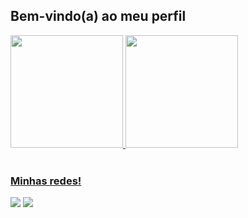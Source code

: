 ## Bem-vindo(a) ao meu perfil

 <div>
   <a href="https://github.com/Ana-Beatriz">
   <img height="180em" src="https://github-readme-stats.vercel.app/api?username=Ana-Beatriz&show_icons=true&theme=tokyonight&include_all_commits=true&count_private=true"/>
   <img height="180em" src="https://github-readme-stats.vercel.app/api/top-langs/?username=Ana-Beatriz&layout=compact&langs_count=6&theme=tokyonight"/>

</div>
 
 <br>
 
  ### Minhas redes!
 
<div> 
    <a href="https://instagram.com/mello_anab" target="_blank"><img src="https://img.shields.io/badge/-Instagram-%23E4405F?style=for-the-badge&logo=instagram&logoColor=white" target="_blank"></a>
  <a href="https://www.linkedin.com/in/anabmoura" target="_blank"><img src="https://img.shields.io/badge/-LinkedIn-%230077B5?style=for-the-badge&logo=linkedin&logoColor=white" target="_blank"></a> 
 
<!--  ![Snake animation](https://github.com/Ana-Beatriz/Ana-Beatriz/blob/output/github-contribution-grid-snake.svg) -->

</div>

